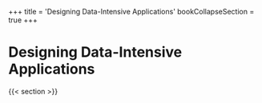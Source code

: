 +++
title = 'Designing Data-Intensive Applications'
bookCollapseSection = true
+++

# Designing Data-Intensive Applications

{{< section >}}

